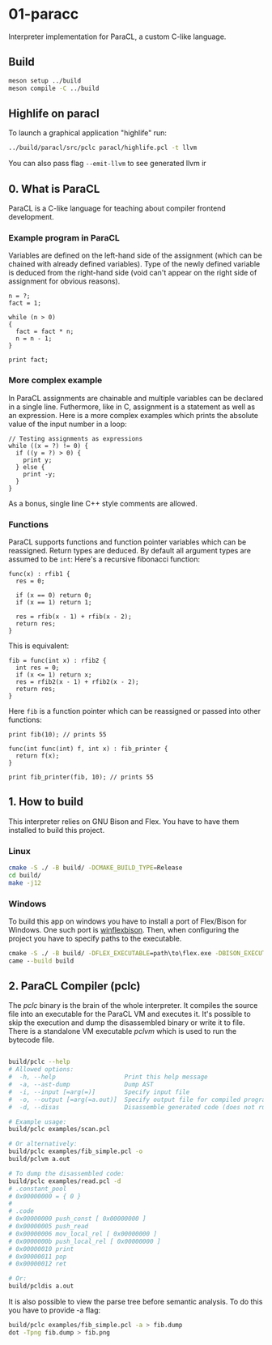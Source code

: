 # 01-paracc

Interpreter implementation for ParaCL, a custom C-like language.
## Build
```sh
meson setup ../build
meson compile -C ../build
```

## Highlife on paracl
To launch a graphical application "highlife" run:
```sh
../build/paracl/src/pclc paracl/highlife.pcl -t llvm
```
You can also pass flag `--emit-llvm` to see generated llvm ir

## 0. What is ParaCL

ParaCL is a C-like language for teaching about compiler frontend development.

### Example program in ParaCL

Variables are defined on the left-hand side of the assignment (which can be chained with already defined variables). Type of the newly defined variable is deduced from the right-hand side (void can't appear on the right side of assignment for obvious reasons).

```
n = ?;
fact = 1;

while (n > 0)
{
  fact = fact * n;
  n = n - 1;
}

print fact;
```

### More complex example

In ParaCL assignments are chainable and multiple variables can be declared in a single line. Futhermore, like in C, assignment is a statement as well as an expression. Here is a more complex examples which prints the absolute value of the input number in a loop:

```
// Testing assignments as expressions
while ((x = ?) != 0) {
  if ((y = ?) > 0) {
    print y;
  } else {
    print -y;
  }
}
```

As a bonus, single line C++ style comments are allowed.

### Functions

ParaCL supports functions and function pointer variables which can be reassigned. Return types are deduced. By default all argument types are assumed to be `int`:
Here's a recursive fibonacci function:

```
func(x) : rfib1 {
  res = 0;

  if (x == 0) return 0;
  if (x == 1) return 1;

  res = rfib(x - 1) + rfib(x - 2);
  return res;
}
```

This is equivalent:

```
fib = func(int x) : rfib2 {
  int res = 0;
  if (x <= 1) return x;
  res = rfib2(x - 1) + rfib2(x - 2);
  return res;
}
```

Here `fib` is a function pointer which can be reassigned or passed into other functions:

```
print fib(10); // prints 55

func(int func(int) f, int x) : fib_printer {
  return f(x);
}

print fib_printer(fib, 10); // prints 55
```

## 1. How to build

This interpreter relies on GNU Bison and Flex. You have to have them installed to build this project.

### Linux

```sh
cmake -S ./ -B build/ -DCMAKE_BUILD_TYPE=Release
cd build/
make -j12
```

### Windows

To build this app on windows you have to install a port of Flex/Bison for Windows. One such port is [winflexbison](https://github.com/lexxmark/winflexbison).
Then, when configuring the project you have to specify paths to the executable.

```bat
cmake -S ./ -B build/ -DFLEX_EXECUTABLE=path\to\flex.exe -DBISON_EXECUTABLE=path\to\bison.exe
came --build build
```

## 2. ParaCL Compiler (pclc)

The _pclc_ binary is the brain of the whole interpreter. It compiles the source file into an executable for the ParaCL VM and executes it. It's possible to skip the execution and dump the disassembled binary or write it to file.
There is a standalone VM executable _pclvm_ which is used to run the bytecode file.

```sh

build/pclc --help
# Allowed options:
#  -h, --help                   Print this help message
#  -a, --ast-dump               Dump AST
#  -i, --input [=arg(=)]        Specify input file
#  -o, --output [=arg(=a.out)]  Specify output file for compiled program
#  -d, --disas                  Disassemble generated code (does not run the program)

# Example usage:
build/pclc examples/scan.pcl

# Or alternatively: 
build/pclc examples/fib_simple.pcl -o
build/pclvm a.out

# To dump the disassembled code:
build/pclc examples/read.pcl -d
# .constant_pool
# 0x00000000 = { 0 }
#
# .code
# 0x00000000 push_const [ 0x00000000 ]
# 0x00000005 push_read
# 0x00000006 mov_local_rel [ 0x00000000 ]
# 0x0000000b push_local_rel [ 0x00000000 ]
# 0x00000010 print
# 0x00000011 pop
# 0x00000012 ret

# Or:
build/pcldis a.out
```

It is also possible to view the parse tree before semantic analysis. To do this you have to provide -a flag:

```sh
build/pclc examples/fib_simple.pcl -a > fib.dump
dot -Tpng fib.dump > fib.png
```
